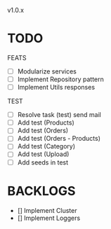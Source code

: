 v1.0.x

# TODO
FEATS
* [ ] Modularize services
* [ ] Implement Repository pattern
* [ ] Implement Utils responses

TEST
* [ ] Resolve task (test) send mail
* [ ] Add test (Products)
* [ ] Add test (Orders)
* [ ] Add test (Orders - Products)
* [ ] Add test (Category)
* [ ] Add test (Upload)
* [ ] Add seeds in test

# BACKLOGS

* [] Implement Cluster
* [] Implement Loggers
